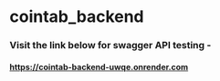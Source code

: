 # cointab_backend
### Visit the link below for swagger API testing - 
#### https://cointab-backend-uwqe.onrender.com
